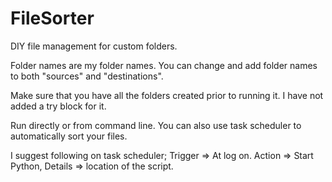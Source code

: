 # FileSorter
DIY file management for custom folders.

Folder names are my folder names. You can change and add folder names to both "sources" and "destinations".

Make sure that you have all the folders created prior to running it. I have not added a try block for it.

Run directly or from command line. You can also use task scheduler to automatically sort your files.

I suggest following on task scheduler;
Trigger => At log on.
Action => Start Python, Details => location of the script.
